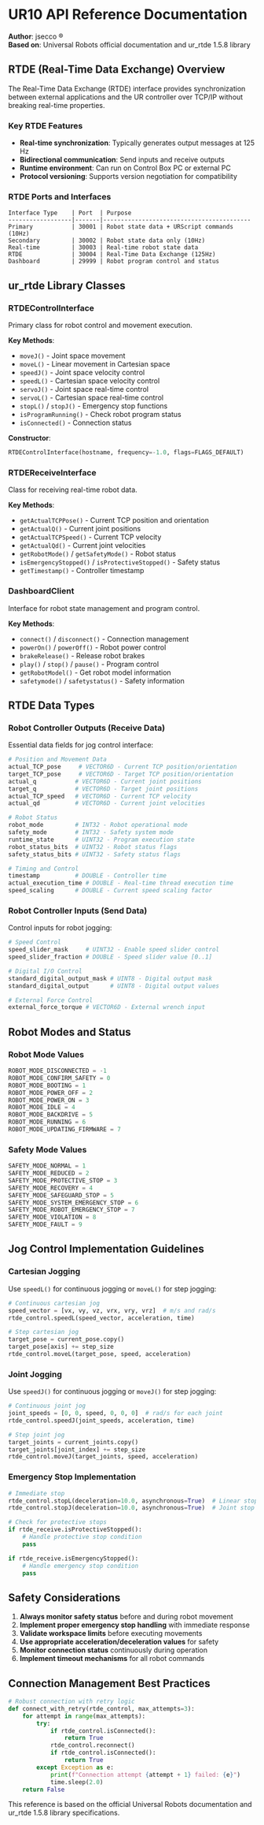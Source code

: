 # UR10 API Reference Documentation

**Author**: jsecco ®  
**Based on**: Universal Robots official documentation and ur_rtde 1.5.8 library

## RTDE (Real-Time Data Exchange) Overview

The Real-Time Data Exchange (RTDE) interface provides synchronization between external applications and the UR controller over TCP/IP without breaking real-time properties.

### Key RTDE Features
- **Real-time synchronization**: Typically generates output messages at 125 Hz
- **Bidirectional communication**: Send inputs and receive outputs
- **Runtime environment**: Can run on Control Box PC or external PC
- **Protocol versioning**: Supports version negotiation for compatibility

### RTDE Ports and Interfaces
```
Interface Type    | Port  | Purpose
------------------|-------|------------------------------------------
Primary           | 30001 | Robot state data + URScript commands (10Hz)
Secondary         | 30002 | Robot state data only (10Hz) 
Real-time         | 30003 | Real-time robot state data
RTDE              | 30004 | Real-Time Data Exchange (125Hz)
Dashboard         | 29999 | Robot program control and status
```

## ur_rtde Library Classes

### RTDEControlInterface
Primary class for robot control and movement execution.

**Key Methods**:
- `moveJ()` - Joint space movement
- `moveL()` - Linear movement in Cartesian space
- `speedJ()` - Joint space velocity control
- `speedL()` - Cartesian space velocity control
- `servoJ()` - Joint space real-time control
- `servoL()` - Cartesian space real-time control
- `stopL()` / `stopJ()` - Emergency stop functions
- `isProgramRunning()` - Check robot program status
- `isConnected()` - Connection status

**Constructor**:
```python
RTDEControlInterface(hostname, frequency=-1.0, flags=FLAGS_DEFAULT)
```

### RTDEReceiveInterface
Class for receiving real-time robot data.

**Key Methods**:
- `getActualTCPPose()` - Current TCP position and orientation
- `getActualQ()` - Current joint positions
- `getActualTCPSpeed()` - Current TCP velocity
- `getActualQd()` - Current joint velocities
- `getRobotMode()` / `getSafetyMode()` - Robot status
- `isEmergencyStopped()` / `isProtectiveStopped()` - Safety status
- `getTimestamp()` - Controller timestamp

### DashboardClient
Interface for robot state management and program control.

**Key Methods**:
- `connect()` / `disconnect()` - Connection management
- `powerOn()` / `powerOff()` - Robot power control
- `brakeRelease()` - Release robot brakes
- `play()` / `stop()` / `pause()` - Program control
- `getRobotModel()` - Get robot model information
- `safetymode()` / `safetystatus()` - Safety information

## RTDE Data Types

### Robot Controller Outputs (Receive Data)
Essential data fields for jog control interface:

```python
# Position and Movement Data
actual_TCP_pose     # VECTOR6D - Current TCP position/orientation
target_TCP_pose     # VECTOR6D - Target TCP position/orientation
actual_q           # VECTOR6D - Current joint positions
target_q           # VECTOR6D - Target joint positions
actual_TCP_speed   # VECTOR6D - Current TCP velocity
actual_qd          # VECTOR6D - Current joint velocities

# Robot Status
robot_mode         # INT32 - Robot operational mode
safety_mode        # INT32 - Safety system mode
runtime_state      # UINT32 - Program execution state
robot_status_bits  # UINT32 - Robot status flags
safety_status_bits # UINT32 - Safety status flags

# Timing and Control
timestamp          # DOUBLE - Controller time
actual_execution_time # DOUBLE - Real-time thread execution time
speed_scaling      # DOUBLE - Current speed scaling factor
```

### Robot Controller Inputs (Send Data)
Control inputs for robot jogging:

```python
# Speed Control
speed_slider_mask     # UINT32 - Enable speed slider control
speed_slider_fraction # DOUBLE - Speed slider value [0..1]

# Digital I/O Control
standard_digital_output_mask # UINT8 - Digital output mask
standard_digital_output      # UINT8 - Digital output values

# External Force Control
external_force_torque # VECTOR6D - External wrench input
```

## Robot Modes and Status

### Robot Mode Values
```python
ROBOT_MODE_DISCONNECTED = -1
ROBOT_MODE_CONFIRM_SAFETY = 0
ROBOT_MODE_BOOTING = 1
ROBOT_MODE_POWER_OFF = 2
ROBOT_MODE_POWER_ON = 3
ROBOT_MODE_IDLE = 4
ROBOT_MODE_BACKDRIVE = 5
ROBOT_MODE_RUNNING = 6
ROBOT_MODE_UPDATING_FIRMWARE = 7
```

### Safety Mode Values
```python
SAFETY_MODE_NORMAL = 1
SAFETY_MODE_REDUCED = 2
SAFETY_MODE_PROTECTIVE_STOP = 3
SAFETY_MODE_RECOVERY = 4
SAFETY_MODE_SAFEGUARD_STOP = 5
SAFETY_MODE_SYSTEM_EMERGENCY_STOP = 6
SAFETY_MODE_ROBOT_EMERGENCY_STOP = 7
SAFETY_MODE_VIOLATION = 8
SAFETY_MODE_FAULT = 9
```

## Jog Control Implementation Guidelines

### Cartesian Jogging
Use `speedL()` for continuous jogging or `moveL()` for step jogging:

```python
# Continuous cartesian jog
speed_vector = [vx, vy, vz, vrx, vry, vrz]  # m/s and rad/s
rtde_control.speedL(speed_vector, acceleration, time)

# Step cartesian jog
target_pose = current_pose.copy()
target_pose[axis] += step_size
rtde_control.moveL(target_pose, speed, acceleration)
```

### Joint Jogging
Use `speedJ()` for continuous jogging or `moveJ()` for step jogging:

```python
# Continuous joint jog
joint_speeds = [0, 0, speed, 0, 0, 0]  # rad/s for each joint
rtde_control.speedJ(joint_speeds, acceleration, time)

# Step joint jog
target_joints = current_joints.copy()
target_joints[joint_index] += step_size
rtde_control.moveJ(target_joints, speed, acceleration)
```

### Emergency Stop Implementation
```python
# Immediate stop
rtde_control.stopL(deceleration=10.0, asynchronous=True)  # Linear stop
rtde_control.stopJ(deceleration=10.0, asynchronous=True)  # Joint stop

# Check for protective stops
if rtde_receive.isProtectiveStopped():
    # Handle protective stop condition
    pass

if rtde_receive.isEmergencyStopped():
    # Handle emergency stop condition
    pass
```

## Safety Considerations

1. **Always monitor safety status** before and during robot movement
2. **Implement proper emergency stop handling** with immediate response
3. **Validate workspace limits** before executing movements
4. **Use appropriate acceleration/deceleration values** for safety
5. **Monitor connection status** continuously during operation
6. **Implement timeout mechanisms** for all robot commands

## Connection Management Best Practices

```python
# Robust connection with retry logic
def connect_with_retry(rtde_control, max_attempts=3):
    for attempt in range(max_attempts):
        try:
            if rtde_control.isConnected():
                return True
            rtde_control.reconnect()
            if rtde_control.isConnected():
                return True
        except Exception as e:
            print(f"Connection attempt {attempt + 1} failed: {e}")
            time.sleep(2.0)
    return False
```

This reference is based on the official Universal Robots documentation and ur_rtde 1.5.8 library specifications.
